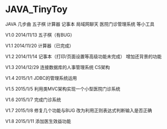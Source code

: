 JAVA_TinyToy
============

JAVA 几步曲 五子棋 计算器 记事本 局域网聊天 医院门诊管理系统 等小工具
 
V1.0 2014/11/13 五子棋（有BUG） 

V1.1 2014/11/20 计算器（已完成）

V1.2 2014/11/14 记事本（打印/页面设置等高级功能未完成） 增加还背景的功能

V1.3 2014/12/29 连接数据库的人事管理系统 CS架构

V1.4 2015/1/1 JDBC的管理系统运用

V1.5 2015/1/5 利用类MVC架构实现一个小型医院门诊系统

V1.6 2015/1/7 完成门诊系统 

V1.7 2015/1/8 修复几个功能与BUG 改为利用正则表达式判断输入是否正确

V1.8 2015/1/11 添加医生效益功能
